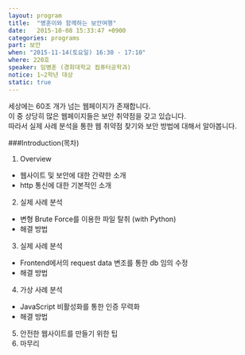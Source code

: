 ```yaml
---
layout: program
title:  "병훈이와 함께하는 보안여행"
date:   2015-10-08 15:33:47 +0900
categories: programs
part: 보안
when: "2015-11-14(토요일) 16:30 - 17:10"
where: 220호
speaker: 임병훈 (경희대학교 컴퓨터공학과)
notice: 1~2학년 대상
static: true
---
```

세상에는 60조 개가 넘는 웹페이지가 존재합니다.  
이 중 상당히 많은 웹페이지들은 보안 취약점을 갖고 있습니다.  
따라서 실제 사례 분석을 통한 웹 취약점 찾기와 보안 방법에 대해서 알아봅니다.  

###Introduction(목차)
1. Overview
  * 웹사이트 및 보안에 대한 간략한 소개
  * http 통신에 대한 기본적인 소개
2. 실제 사례 분석
  * 변형 Brute Force를 이용한 파일 탈취 (with Python)
  * 해결 방법
3. 실제 사례 분석
  * Frontend에서의 request data 변조를 통한 db 임의 수정
  * 해결 방법
4. 가상 사례 분석
  * JavaScript 비활성화를 통한 인증 무력화
  * 해결 방법
5. 안전한 웹사이트를 만들기 위한 팁
6. 마무리
